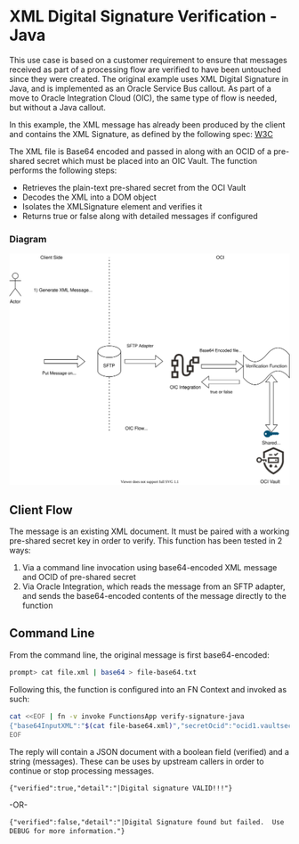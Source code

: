 # XML Digital Signature Verification - Java

This use case is based on a customer requirement to ensure that messages received as part of a processing flow are verified to have been untouched since they were created.  The original example uses XML Digital Signature in Java, and is implemented as an Oracle Service Bus callout.  As part of a move to Oracle Integration Cloud (OIC), the same type of flow is needed, but without a Java callout.   

In this example, the XML message has already been produced by the client and contains the XML Signature, as defined by the following spec:
[W3C](https://www.w3.org/TR/xmldsig-core/)

The XML file is Base64 encoded and passed in along with an OCID of a pre-shared secret which must be placed into an OIC Vault.  The function performs the following steps:
- Retrieves the plain-text pre-shared secret from the OCI Vault
- Decodes the XML into a DOM object
- Isolates the XMLSignature element and verifies it
- Returns true or false along with detailed messages if configured

### Diagram
![Diagram](../images/DigitalSignatureFlowJava.svg)

## Client Flow
The message is an existing XML document.  It must be paired with a working pre-shared secret key in order to verify.  This function has been tested in 2 ways:
1) Via a command line invocation using base64-encoded XML message and OCID of pre-shared secret
2) Via Oracle Integration, which reads the message from an SFTP adapter, and sends the base64-encoded contents of the message directly to the function

## Command Line
From the command line, the original message is first base64-encoded:
```bash
prompt> cat file.xml | base64 > file-base64.txt
```
Following this, the function is configured into an FN Context and invoked as such:
```bash
cat <<EOF | fn -v invoke FunctionsApp verify-signature-java
{"base64InputXML":"$(cat file-base64.xml)","secretOcid":"ocid1.vaultsecret.oc1.xxxxx"}
EOF
```
The reply will contain a JSON document with a boolean field (verified) and a string (messages).  These can be uses by upstream callers in order to continue or stop processing messages.
```
{"verified":true,"detail":"|Digital signature VALID!!!"}
```
-OR-
```
{"verified":false,"detail":"|Digital Signature found but failed.  Use DEBUG for more information."}
```
